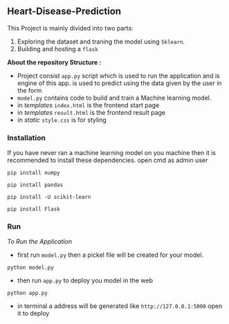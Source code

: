 ## Heart-Disease-Prediction

This Project is mainly divided into two parts:

1.  Exploring the dataset and traning the model using `Sklearn`.
2.  Building and hosting a `flask`

**About the repository Structure :**

- Project consist `app.py` script which is used to run the application and is engine of this app. is used to predict using the data given by the user in the form
- `model.py` contains code to build and train a Machine learning model.
- in  _templates_  `index.html` is the frontend start page
- in  _templates_  `result.html` is the frontend result page
- in _static_ `style.css` is for styling

### Installation

If you have never ran a machine learning model on you machine then it is recommended to install these dependencies.
open cmd as admin user

```
pip install numpy
```

```
pip install pandas
```

```
pip install -U scikit-learn
```

```
pip install Flask
```

### Run

_To Run the Application_

- first run `model.py` then a pickel file will be created for your model.

```
python model.py
```

- then run `app.py` to deploy you model in the web

```
python app.py
```

- in terminal a address will be generated like `http://127.0.0.1:5000` open it to deploy
